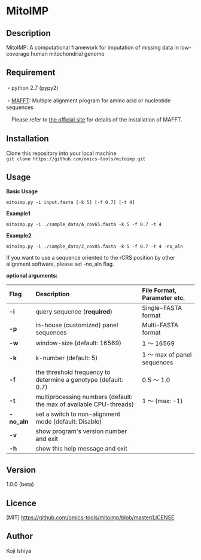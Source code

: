MitoIMP
====

## Description
MitoIMP: A computational framework for imputation of missing data in low-coverage human mitochondrial genome

## Requirement
・python 2.7 (pypy2)

・[MAFFT](https://mafft.cbrc.jp/alignment/software/): Multiple alignment program for amino acid or nucleotide sequences

  　Please refer to [the official site](https://mafft.cbrc.jp/alignment/software/) for details of the installation of MAFFT. 

## Installation

Clone this repository into your local machine  
`git clone https://github.com/omics-tools/mitoimp.git`  

## Usage

**Basic Usage**

`mitoimp.py -i input.fasta [-k 5] [-f 0.7] [-t 4]`

**Example1**

`mitoimp.py -i ./sample_data/A_cov65.fasta -k 5 -f 0.7 -t 4`

**Example2**

`mitoimp.py -i ./sample_data/Z_cov85.fasta -k 5 -f 0.7 -t 4 -no_aln`

  If you want to use a sequence oriented to the rCRS position by other alignment software, please set -no_aln flag.

**optional arguments:**

| Flag | Description | File Format, Parameter etc. |
|:-----------|:------------|:------------|
| **-i**       | query sequence (**required**) | Single-FASTA format |
| **-p**       | in-house (customized) panel sequences | Multi-FASTA format |
| **-w**       | window-size  (default: 16569)           | 1 〜 16569  |
| **-k**       | k-number  (default: 5)     |1 〜 max of panel sequences  |
| **-f**       | the threshold frequency to determine a genotype  (default: 0.7)  | 0.5 〜 1.0 |
| **-t**       | multiprocessing numbers (default: the max of available CPU-threads) | 1 〜 (max: -1) |
| **-no_aln**  | set a switch to non-alignment mode  (default: Disable)  |  |
| **-v**       | show program's version number and exit  | |
| **-h**       | show this help message and exit         | |

## Version

1.0.0 (beta)

## Licence

[MIT] https://github.com/omics-tools/mitoimp/blob/master/LICENSE

## Author

Koji Ishiya
